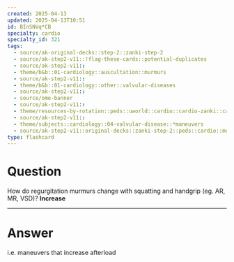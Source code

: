 ```yaml
---
created: 2025-04-13
updated: 2025-04-13T10:51
id: BInSNVq*CB
specialty: cardio
specialty_id: 321
tags:
  - source/ak-original-decks::step-2::zanki-step-2
  - source/ak-step2-v11::!flag-these-cards::potential-duplicates
  - source/ak-step2-v11::
  - theme/b&b::01-cardiology::auscultation::murmurs
  - source/ak-step2-v11::
  - theme/b&b::01-cardiology::other::valvular-diseases
  - source/ak-step2-v11::
  - source/ome-banner
  - source/ak-step2-v11::
  - theme/resources-by-rotation::peds::uworld::cardio::cardio-zanki::cardio-murmurs-zanki
  - source/ak-step2-v11::
  - theme/subjects::cardiology::04-valvular-disease::*maneuvers
  - source/ak-step2-v11::original-decks::zanki-step-2::peds::cardio::murmurs"
type: flashcard
---
```


# Question
How do regurgitation murmurs change with squatting and handgrip (eg. AR, MR, VSD)?   **Increase**

---

# Answer
i.e. maneuvers that increase afterload